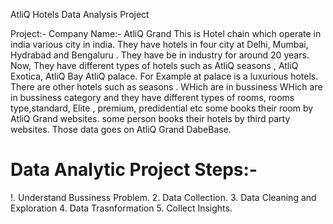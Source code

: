 AtliQ Hotels Data Analysis Project

Project:-
Company Name:- AtliQ Grand
This is Hotel chain which operate in india various city in india.
They have hotels in four city at Delhi, Mumbai, Hydrabad and Bengaluru .
They have be in industry for around 20 years. Now, They have different types of hotels such as 
AtliQ seasons , AtliQ Exotica, AtliQ Bay AtliQ palace.
        For Example at palace is a luxurious hotels. There are other hotels such as seasons . WHich are in bussiness 
WHich are in bussiness category and they have different types of rooms, rooms type,standard, Elite , premium,
predidential etc
      some books their room by AtliQ Grand websites. some person books their hotels by third party websites.
  Those data goes on AtliQ Grand DabeBase.

# Data Analytic Project Steps:-
!. Understand Bussiness Problem.
2. Data Collection.
3. Data Cleaning and Exploration 
4. Data Trasnformation
5. Collect Insights.

